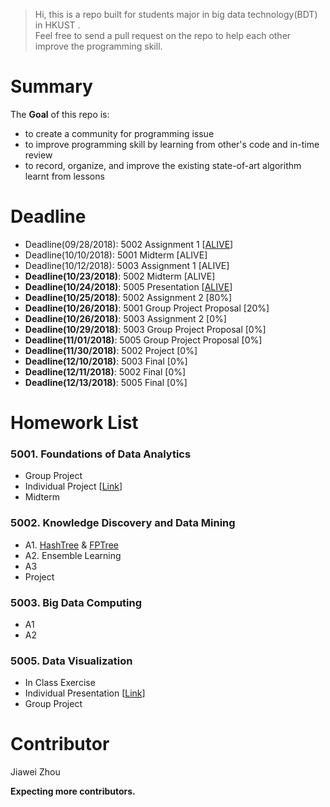 >Hi, this is a repo built for students major in big data technology(BDT) in HKUST .  \
> Feel free to send a pull request on the repo to help each other improve the programming skill.

# Summary
The **Goal** of this repo is:
- to create a community for programming issue
- to improve programming skill by learning from other's code and  in-time review
- to record, organize, and improve the existing state-of-art algorithm learnt from lessons

# Deadline
- Deadline(09/28/2018): 5002 Assignment 1 [[ALIVE](https://github.com/sysu-zjw/Big-Data-Technology-Homework/blob/master/5002/A1/MSBD5002_Assignment_1.pdf)]
- Deadline(10/10/2018): 5001 Midterm [ALIVE]
- Deadline(10/12/2018): 5003 Assignment 1 [ALIVE]
- **Deadline(10/23/2018)**: 5002 Midterm [ALIVE]
- **Deadline(10/24/2018)**: 5005 Presentation [[ALIVE](https://sysu-zjw.github.io/5005TopVIS/)]
- **Deadline(10/25/2018)**: 5002 Assignment 2 [80%]
- **Deadline(10/26/2018)**: 5001 Group Project Proposal [20%]
- **Deadline(10/26/2018)**: 5003 Assignment 2 [0%]
- **Deadline(10/29/2018)**: 5003 Group Project Proposal [0%]
- **Deadline(11/01/2018)**: 5005 Group Project Proposal [0%]
- **Deadline(11/30/2018)**: 5002 Project [0%]
- **Deadline(12/10/2018)**: 5003 Final [0%]
- **Deadline(12/11/2018)**: 5002 Final [0%]
- **Deadline(12/13/2018)**: 5005 Final [0%]







# Homework List
### 5001. Foundations of Data Analytics
- Group Project
- Individual Project [[Link](https://www.kaggle.com/t/d3175611b9594c4bb94a974e8ad664a5)]
- Midterm

### 5002. Knowledge Discovery and Data Mining
- A1. [HashTree](https://github.com/sysu-zjw/Big-Data-Technology-Homework/tree/master/5002/A1/Q1) & [FPTree](https://github.com/sysu-zjw/Big-Data-Technology-Homework/tree/master/5002/A1/Q2)
- A2. Ensemble Learning
- A3
- Project


### 5003. Big Data Computing
- A1 
- A2

### 5005. Data Visualization
- In Class Exercise
- Individual Presentation [[Link](https://sysu-zjw.github.io/5005TopVIS/)]
- Group Project


# Contributor
Jiawei Zhou

**Expecting more contributors.**

